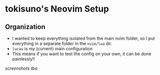 # tokisuno's Neovim Setup

## Organization
* I wanted to keep everything isolated from the main nvim folder, so I put everything in a separate folder in the `nvim/lua` dir.
* `lucas` is my (current) main configuration
* This means if you want to test the config on your own, it can be done painlessly!!

*screenshots tba*
